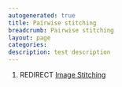 ```yaml
---
autogenerated: true
title: Pairwise stitching
breadcrumb: Pairwise stitching
layout: page
categories: 
description: test description
---
```


1.  REDIRECT [Image Stitching](Image_Stitching )
